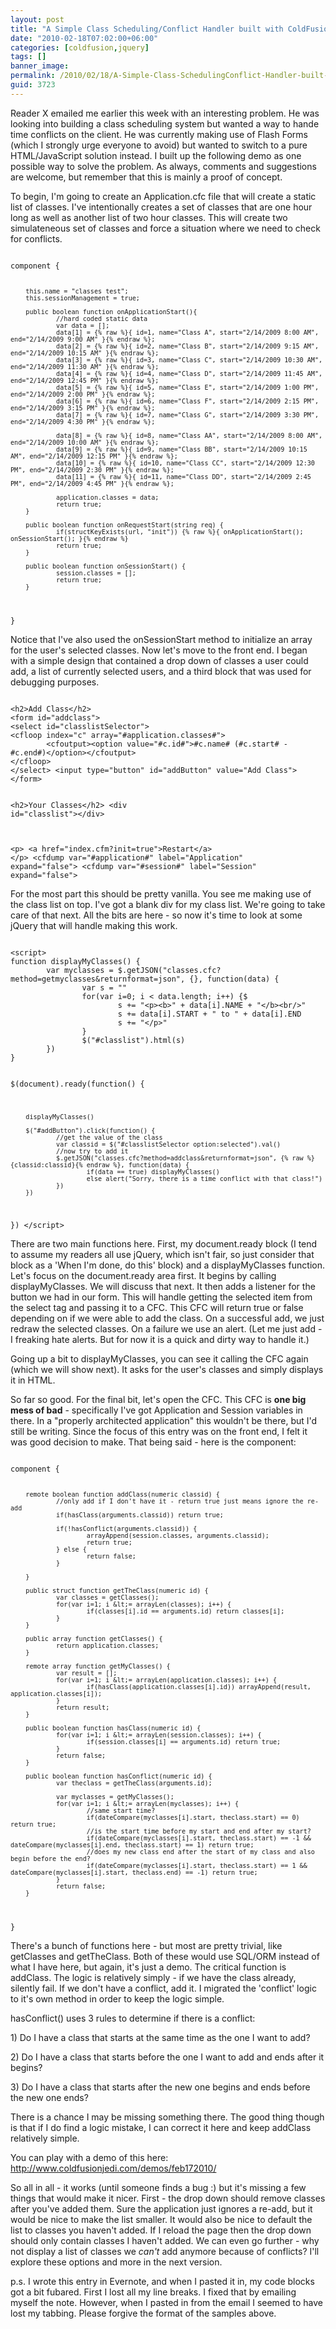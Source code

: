 ```yaml
---
layout: post
title: "A Simple Class Scheduling/Conflict Handler built with ColdFusion and jQuery"
date: "2010-02-18T07:02:00+06:00"
categories: [coldfusion,jquery]
tags: []
banner_image: 
permalink: /2010/02/18/A-Simple-Class-SchedulingConflict-Handler-built-with-ColdFusion-and-jQuery
guid: 3723
---
```


Reader X emailed me earlier this week with an interesting problem. He was looking into building a class scheduling system but wanted a way to hande time conflicts on the client. He was currently making use of Flash Forms (which I strongly urge everyone to avoid) but wanted to switch to a pure HTML/JavaScript solution instead. I built up the following demo as one possible way to solve the problem. As always, comments and suggestions are welcome, but remember that this is mainly a proof of concept.
<!--more-->
<p/> 
To begin, I'm going to create an Application.cfc file that will create a static list of classes. I've intentionally creates a set of classes that are one hour long as well as another list of two hour classes. This will create two simulateneous set of classes and force a situation where we need to check for conflicts.
<p/> 
<code>
component {

        this.name = "classes test";
        this.sessionManagement = true;
        
        public boolean function onApplicationStart(){
                //hard coded static data
                var data = [];
                data[1] = {% raw %}{ id=1, name="Class A", start="2/14/2009 8:00 AM", end="2/14/2009 9:00 AM" }{% endraw %};
                data[2] = {% raw %}{ id=2, name="Class B", start="2/14/2009 9:15 AM", end="2/14/2009 10:15 AM" }{% endraw %};
                data[3] = {% raw %}{ id=3, name="Class C", start="2/14/2009 10:30 AM", end="2/14/2009 11:30 AM" }{% endraw %};
                data[4] = {% raw %}{ id=4, name="Class D", start="2/14/2009 11:45 AM", end="2/14/2009 12:45 PM" }{% endraw %};
                data[5] = {% raw %}{ id=5, name="Class E", start="2/14/2009 1:00 PM", end="2/14/2009 2:00 PM" }{% endraw %};
                data[6] = {% raw %}{ id=6, name="Class F", start="2/14/2009 2:15 PM", end="2/14/2009 3:15 PM" }{% endraw %};
                data[7] = {% raw %}{ id=7, name="Class G", start="2/14/2009 3:30 PM", end="2/14/2009 4:30 PM" }{% endraw %};

                data[8] = {% raw %}{ id=8, name="Class AA", start="2/14/2009 8:00 AM", end="2/14/2009 10:00 AM" }{% endraw %};
                data[9] = {% raw %}{ id=9, name="Class BB", start="2/14/2009 10:15 AM", end="2/14/2009 12:15 PM" }{% endraw %};
                data[10] = {% raw %}{ id=10, name="Class CC", start="2/14/2009 12:30 PM", end="2/14/2009 2:30 PM" }{% endraw %};
                data[11] = {% raw %}{ id=11, name="Class DD", start="2/14/2009 2:45 PM", end="2/14/2009 4:45 PM" }{% endraw %};
        
                application.classes = data;
                return true;
        }

        public boolean function onRequestStart(string req) {
                if(structKeyExists(url, "init")) {% raw %}{ onApplicationStart(); onSessionStart(); }{% endraw %}
                return true;
        }
        
        public boolean function onSessionStart() {
                session.classes = [];
                return true;
        }
                
}
</code>
<p/>
Notice that I've also used the onSessionStart method to initialize an array for the user's selected classes. Now let's move to the front end. I began with a simple design that contained a drop down of classes a user could add, a list of currently selected users, and a third block that was used for debugging purposes.
<p/> 
<code>
&lt;h2&gt;Add Class&lt;/h2&gt;
&lt;form id="addclass"&gt;
&lt;select id="classlistSelector"&gt;
&lt;cfloop index="c" array="#application.classes#"&gt;
        &lt;cfoutput&gt;&lt;option value="#c.id#"&gt;#c.name# (#c.start# - #c.end#)&lt;/option&gt;&lt;/cfoutput&gt;
&lt;/cfloop&gt;
&lt;/select&gt; &lt;input type="button" id="addButton" value="Add Class"&gt;
&lt;/form&gt;

&lt;h2&gt;Your Classes&lt;/h2&gt;
&lt;div id="classlist"&gt;&lt;/div&gt;

&lt;p&gt;
&lt;a href="index.cfm?init=true"&gt;Restart&lt;/a&gt;
&lt;/p&gt;
&lt;cfdump var="#application#" label="Application" expand="false"&gt;
&lt;cfdump var="#session#" label="Session" expand="false"&gt;
</code>
 <p/>
For the most part this should be pretty vanilla. You see me making use of the class list on top. I've got a blank div for my class list. We're going to take care of that next. All the bits are here - so now it's time to look at some jQuery that will handle making this work.
 <p/>
<code>
&lt;script&gt;
function displayMyClasses() {
        var myclasses = $.getJSON("classes.cfc?method=getmyclasses&returnformat=json", {}, function(data) {
                var s = ""
                for(var i=0; i &lt; data.length; i++) {$
                        s += "&lt;p&gt;&lt;b&gt;" + data[i].NAME + "&lt;/b&gt;&lt;br/&gt;"
                        s += data[i].START + " to " + data[i].END
                        s += "&lt;/p&gt;"
                }
                $("#classlist").html(s)
        })
}

$(document).ready(function() {

        displayMyClasses()

        $("#addButton").click(function() {
                //get the value of the class
                var classid = $("#classlistSelector option:selected").val()
                //now try to add it
                $.getJSON("classes.cfc?method=addclass&returnformat=json", {% raw %}{classid:classid}{% endraw %}, function(data) {
                        if(data == true) displayMyClasses()
                        else alert("Sorry, there is a time conflict with that class!")
                })
        })
})
&lt;/script&gt;
</code>
<p/> 
There are two main functions here. First, my document.ready block (I tend to assume my readers all use jQuery, which isn't fair, so just consider that block as a 'When I'm done, do this' block) and a displayMyClasses function. Let's focus on the document.ready area first. It begins by calling displayMyClasses. We will discuss that next. It then adds a listener for the button we had in our form. This will handle getting the selected item from the select tag and passing it to a CFC. This CFC will return true or false depending on if we were able to add the class. On a successful add, we just redraw the selected classes. On a failure we use an alert. (Let me just add - I freaking hate alerts. But for now it is a quick and dirty way to handle it.)
 <p/>
Going up a bit to displayMyClasses, you can see it calling the CFC again (which we will show next). It asks for the user's classes and simply displays it in HTML.
 <p/>
So far so good. For the final bit, let's open the CFC. This CFC is <b>one big mess of bad</b> - specifically I've got Application and Session variables in there. In a "properly architected application" this wouldn't be there, but I'd still be writing. Since the focus of this entry was on the front end, I felt it was good decision to make. That being said - here is the component:
 <p/>
<code>
component {

        remote boolean function addClass(numeric classid) {
                //only add if I don't have it - return true just means ignore the re-add
                if(hasClass(arguments.classid)) return true;

                if(!hasConflict(arguments.classid)) {
                        arrayAppend(session.classes, arguments.classid);
                        return true;
                } else {
                        return false;
                }
                
        }
        
        public struct function getTheClass(numeric id) {
                var classes = getClasses();
                for(var i=1; i &lt;= arrayLen(classes); i++) {
                        if(classes[i].id == arguments.id) return classes[i];
                }
        }
        
        public array function getClasses() {
                return application.classes;
        }

        remote array function getMyClasses() {
                var result = [];
                for(var i=1; i &lt;= arrayLen(application.classes); i++) {
                        if(hasClass(application.classes[i].id)) arrayAppend(result, application.classes[i]);
                }
                return result;
        }
        
        public boolean function hasClass(numeric id) {
                for(var i=1; i &lt;= arrayLen(session.classes); i++) {
                        if(session.classes[i] == arguments.id) return true;
                }
                return false;
        }
        
        public boolean function hasConflict(numeric id) {
                var theclass = getTheClass(arguments.id);

                var myclasses = getMyClasses();
                for(var i=1; i &lt;= arrayLen(myclasses); i++) {
                        //same start time?
                        if(dateCompare(myclasses[i].start, theclass.start) == 0) return true;
                        //is the start time before my start and end after my start?
                        if(dateCompare(myclasses[i].start, theclass.start) == -1 && dateCompare(myclasses[i].end, theclass.start) == 1) return true;
                        //does my new class end after the start of my class and also begin before the end?
                        if(dateCompare(myclasses[i].start, theclass.start) == 1 && dateCompare(myclasses[i].start, theclass.end) == -1) return true;                                    
                }
                return false;
        }

}
</code>
 <p/>
There's a bunch of functions here - but most are pretty trivial, like getClasses and getTheClass. Both of these would use SQL/ORM instead of what I have here, but again, it's just a demo. The critical function is addClass. The logic is relatively simply - if we have the class already, silently fail. If we don't have a conflict, add it. I migrated the 'conflict' logic to it's own method in order to keep the logic simple.
 <p/>
hasConflict() uses 3 rules to determine if there is a conflict:
 <p/>
1) Do I have a class that starts at the same time as the one I want to add?
 <p/>
2) Do I have a class that starts before the one I want to add and ends after it begins?
 <p/>
3) Do I have a class that starts after the new one begins and ends before the new one ends?
 <p/>
There is a chance I may be missing something there. The good thing though is that if I do find a logic mistake, I can correct it here and keep addClass relatively simple.
<p/>
You can play with a demo of this here: <a href="http://www.raymondcamden.com/demos/feb172010/">http://www.coldfusionjedi.com/demos/feb172010/</a>
 <p/>
So all in all - it works (until someone finds a bug :) but it's missing a few things that would make it nicer. First - the drop down should remove classes after you've added them. Sure the application just ignores a re-add, but it would be nice to make the list smaller. It would also be nice to default the list to classes you haven't added. If I reload the page then the drop down should only contain classes I haven't added. We can even go further - why not display a list of classes we <i>can't</i> add anymore because of conflicts? I'll explore these options and more in the next version.
<p/>
p.s. I wrote this entry in Evernote, and when I pasted it in, my code blocks got a bit fubared. First I lost all my line breaks. I fixed that by emailing myself the note. However, when I pasted in from the email I seemed to have lost my tabbing. Please forgive the format of the samples above.